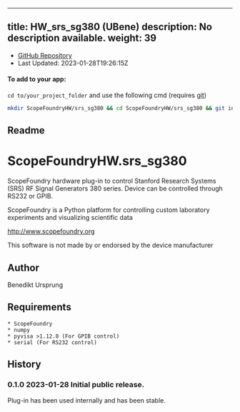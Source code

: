 
---
title: HW_srs_sg380 (UBene)
description: No description available.
weight: 39
---
- [GitHub Repository](https://github.com/UBene/HW_srs_sg380)
- Last Updated: 2023-01-28T19:26:15Z


#### To add to your app:

`cd to/your_project_folder` and use the following cmd (requires [git](/docs/100_development/20_git/))

```bash
mkdir ScopeFoundryHW/srs_sg380 && cd ScopeFoundryHW/srs_sg380 && git init --initial-branch=main && git remote add upstream_UBene https://github.com/UBene/HW_srs_sg380 && git pull upstream_UBene main && cd ../..
```

## Readme
ScopeFoundryHW.srs_sg380
========================

ScopeFoundry hardware plug-in to control Stanford Research Systems (SRS) RF Signal Generators 380 series. Device can be controlled through RS232 or GPIB. 


ScopeFoundry is a Python platform for controlling custom laboratory 
experiments and visualizing scientific data

<http://www.scopefoundry.org>

This software is not made by or endorsed by the device manufacturer

Author
------

Benedikt Ursprung

Requirements
------------

	* ScopeFoundry
	* numpy
	* pyvisa >1.12.0 (For GPIB control)
	* serial (For RS232 control)


History
--------

### 0.1.0	2023-01-28	Initial public release.

Plug-in has been used internally and has been stable.

